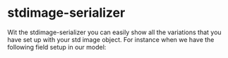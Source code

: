 stdimage-serializer
===================

Wit the stdimage-serializer you can easily show all the variations that you have set up with your std image object. For instance when we have the following field setup in our model:


